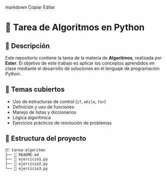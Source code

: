 
markdown
Copiar
Editar
# 🐍 Tarea de Algoritmos en Python

## 📌 Descripción

Este repositorio contiene la tarea de la materia de **Algoritmos**, realizada por **Ester**. El objetivo de este trabajo es aplicar los conceptos aprendidos en clase mediante el desarrollo de soluciones en el lenguaje de programación Python.

## 🧠 Temas cubiertos

- Uso de estructuras de control (`if`, `while`, `for`)
- Definición y uso de funciones
- Manejo de listas y diccionarios
- Lógica algorítmica
- Ejercicios prácticos de resolución de problemas

## 📁 Estructura del proyecto

```bash
📦 tarea-algoritmo
├── 📄 README.md
├── 📄 ejercicio1.py
├── 📄 ejercicio2.py
└── 📄 ejercicio3.py